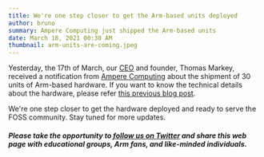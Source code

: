 ```yaml
---
title: We're one step closer to get the Arm-based units deployed
author: bruno
summary: Ampere Computing just shipped the Arm-based units
date: March 18, 2021 00:30 AM
thumbnail: arm-units-are-coming.jpeg
---
```


Yesterday, the 17th of March, our [CEO](https://fosshost.org/news/fosshost-organizational-changes/) and founder, Thomas Markey, received a notification from [Ampere Computing](https://amperecomputing.com/) about the shipment of 30 units of Arm-based hardware. If you want to know the technical details about the hardware, please refer [this previous blog post](https://aarch64.com/post/overview-of-donated-hardware).

We're one step closer to get the hardware deployed and ready to serve the FOSS community. Stay tuned for more updates.

##### Please take the opportunity to [follow us on Twitter](https://twitter.com/fosshostorg) and share this web page with educational groups, Arm fans, and like-minded individuals.
